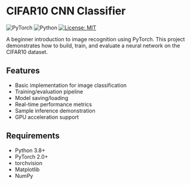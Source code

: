 # CIFAR10 CNN Classifier

![PyTorch](https://img.shields.io/badge/PyTorch-%23EE4C2C.svg?logo=PyTorch&logoColor=white)
![Python](https://img.shields.io/badge/Python-3.8%2B-blue)
[![License: MIT](https://img.shields.io/badge/License-MIT-yellow.svg)](https://opensource.org/licenses/MIT)

A beginner introduction to image recognition using PyTorch. This project demonstrates how to build, train, and evaluate a neural network on the CIFAR10 dataset.

## Features
- Basic implementation for image classification
- Training/evaluation pipeline
- Model saving/loading
- Real-time performance metrics
- Sample inference demonstration
- GPU acceleration support

## Requirements
- Python 3.8+
- PyTorch 2.0+
- torchvision
- Matplotlib
- NumPy
